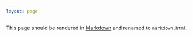 ```yaml
---
layout: page
---
```


This page should be rendered in
[Markdown](http://daringfireball.net/projects/markdown/)
and renamed to `markdown.html`.
